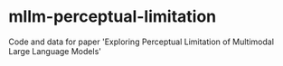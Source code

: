 # mllm-perceptual-limitation
Code and data for paper 'Exploring Perceptual Limitation of Multimodal Large Language Models'
